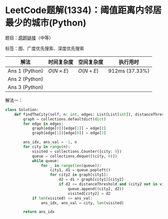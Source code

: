 # LeetCode题解(1334)：阈值距离内邻居最少的城市(Python)

题目：[原题链接](https://leetcode-cn.com/problems/find-the-city-with-the-smallest-number-of-neighbors-at-a-threshold-distance/)（中等）

标签：图、广度优先搜索、深度优先搜索

| 解法           | 时间复杂度 | 空间复杂度 | 执行用时       |
| -------------- | ---------- | ---------- | -------------- |
| Ans 1 (Python) | $O(N×E)$   | $O(N+E)$   | 912ms (37.33%) |
| Ans 2 (Python) |            |            |                |
| Ans 3 (Python) |            |            |                |

解法一：

```python
class Solution:
    def findTheCity(self, n: int, edges: List[List[int]], distanceThreshold: int) -> int:
        graph = collections.defaultdict(dict)
        for edge in edges:
            graph[edge[0]][edge[1]] = edge[2]
            graph[edge[1]][edge[0]] = edge[2]

        ans_idx, ans_val = -1, n
        for city in range(n):
            visited = collections.Counter({city: 0})
            queue = collections.deque([(city, 0)])
            while queue:
                for _ in range(len(queue)):
                    city1, d1 = queue.popleft()
                    for city2 in graph[city1]:
                        d2 = d1 + graph[city1][city2]
                        if d2 <= distanceThreshold and (city2 not in visited or d2 < visited[city2]):
                            queue.append((city2, d2))
                            visited[city2] = d2
            if len(visited) <= ans_val:
                ans_idx, ans_val = city, len(visited)

        return ans_idx
```

